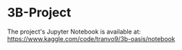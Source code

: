 # 3B-Project
The project's Jupyter Notebook is available at:
https://www.kaggle.com/code/tranvo9/3b-oasis/notebook
